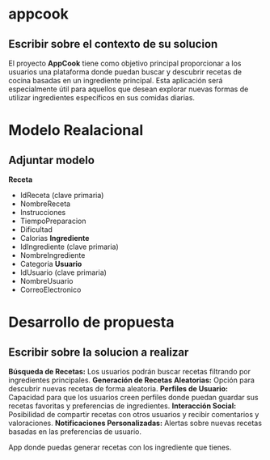 # appcook
## Escribir sobre el contexto de su solucion
El proyecto **AppCook** tiene como objetivo principal proporcionar a los usuarios una plataforma donde puedan buscar y descubrir recetas de cocina basadas en un ingrediente principal.
Esta aplicación será especialmente útil para aquellos que desean explorar nuevas formas de utilizar ingredientes específicos en sus comidas diarias.
# Modelo Realacional
## Adjuntar modelo
**Receta**
  - IdReceta (clave primaria)
  - NombreReceta
  - Instrucciones
  - TiempoPreparacion
  - Dificultad
  - Calorias
**Ingrediente**
  - IdIngrediente (clave primaria)
  - NombreIngrediente
  - Categoria
**Usuario**
  - IdUsuario (clave primaria)
  - NombreUsuario
  - CorreoElectronico
# Desarrollo de propuesta 
## Escribir sobre la solucion a realizar
**Búsqueda de Recetas:** Los usuarios podrán buscar recetas filtrando por ingredientes principales.
**Generación de Recetas Aleatorias:** Opción para descubrir nuevas recetas de forma aleatoria.
**Perfiles de Usuario:** Capacidad para que los usuarios creen perfiles donde puedan guardar sus recetas favoritas y preferencias de ingredientes.
**Interacción Social:** Posibilidad de compartir recetas con otros usuarios y recibir comentarios y valoraciones.
**Notificaciones Personalizadas:** Alertas sobre nuevas recetas basadas en las preferencias de usuario.

App donde puedas generar recetas con los ingrediente que tienes.
